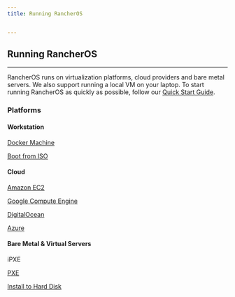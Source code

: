 ```yaml
---
title: Running RancherOS


---
```


## Running RancherOS
---

RancherOS runs on virtualization platforms, cloud providers and bare metal servers. We also support running a local VM on your laptop. To start running RancherOS as quickly as possible, follow our [Quick Start Guide]({{page.osbaseurl}}/quick-start-guide/).

### Platforms

#### Workstation

[Docker Machine]({{page.osbaseurl}}/running-rancheros/workstation/docker-machine)

[Boot from ISO]({{page.osbaseurl}}/running-rancheros/workstation/boot-from-iso)


#### Cloud

[Amazon EC2]({{page.osbaseurl}}/running-rancheros/cloud/aws)

[Google Compute Engine]({{page.osbaseurl}}/running-rancheros/cloud/gce)

[DigitalOcean]({{page.osbaseurl}}/running-rancheros/cloud/do)

[Azure]({{page.osbaseurl}}/running-rancheros/cloud/azure)

#### Bare Metal & Virtual Servers

iPXE

[PXE]({{page.osbaseurl}}/running-rancheros/server/pxe)

[Install to Hard Disk]({{page.osbaseurl}}/running-rancheros/server/install-to-disk)

<br>
